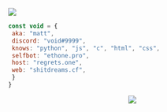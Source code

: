 ![](https://cdn.discordapp.com/attachments/951873536702701570/982837986033012746/199834EF-0221-4AE4-A7E4-AE26973D14BD.png)
```javascript
const void = {
 aka: "matt",
 discord: "void#9999",
 knows: "python", "js", "c", "html", "css",
 selfbot: "ethone.pro",
 host: "regrets.one",
 web: "shitdreams.cf",
 }
}
```

<p align="center">
	<img src="https://lanyard-profile-readme.vercel.app/api/944700400563539989?theme=dark&hideTimestamp=true&hideBadges=false&animated=true&borderRadius=20px&bg=2B2D42"/>
<!-- 	<br>
	<img src="https://github-readme-streak-stats.herokuapp.com/?user=vexlmao&theme=dark&hide_border=true">
	<br>
	<img src="https://github-readme-stats.vercel.app/api?username=vexlmao&include_all_commits=true&show_icons=true&hide_border=true&hide_title=true&count_private=true&theme=dark">
	<br>
	<img src="https://github-readme-stats.vercel.app/api/top-langs/?username=vexlmao&layout=compact&count_private=true&langs_count=8&hide_border=true&theme=dark"> -->
</p>
